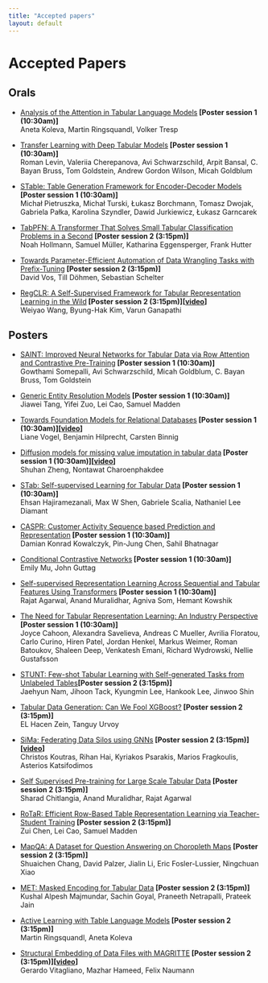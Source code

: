 ```yaml
---
title: "Accepted papers"
layout: default
---
```


# Accepted Papers

## Orals

- <a href="assets/papers/analysis_of_the_attention_in_t.pdf" target="_blank">Analysis of the Attention in Tabular Language Models</a><b> [Poster session 1 (10:30am)]</b><br>
Aneta Koleva, Martin Ringsquandl, Volker Tresp

-  <a href="assets/papers/transfer_learning_with_deep_ta.pdf" target="_blank">Transfer Learning with Deep Tabular Models</a><b> [Poster session 1 (10:30am)]</b><br>
Roman Levin, Valeriia Cherepanova, Avi Schwarzschild, Arpit Bansal, C. Bayan Bruss, Tom Goldstein, Andrew Gordon Wilson, Micah Goldblum

- <a href="assets/papers/stable_table_generation_framew.pdf" target="_blank">STable: Table Generation Framework for Encoder-Decoder Models</a><b> [Poster session 1 (10:30am)]</b><br>
Michał Pietruszka, Michał Turski, Łukasz Borchmann, Tomasz Dwojak, Gabriela Pałka, Karolina Szyndler, Dawid Jurkiewicz, Łukasz Garncarek

- <a href="assets/papers/tabpfn_a_transformer_that_solv.pdf" target="_blank">TabPFN: A Transformer That Solves Small Tabular Classification Problems in a Second</a><b> [Poster session 2 (3:15pm)]</b><br>
Noah Hollmann, Samuel Müller, Katharina Eggensperger, Frank Hutter

- <a href="assets/papers/towards_parameter_efficient_au.pdf" target="_blank">Towards Parameter-Efficient Automation of Data Wrangling Tasks with Prefix-Tuning</a><b> [Poster session 2 (3:15pm)]</b><br>
David Vos, Till Döhmen, Sebastian Schelter

- <a href="https://openreview.net/forum?id=7q_-aEdnGZw" target="_blank">RegCLR: A Self-Supervised Framework for Tabular Representation Learning in the Wild</a><b> [Poster session 2 (3:15pm)][<a href="https://www.youtube.com/watch?v=drn_LI3WPD8" target="_blank">video</a>]</b><br>
Weiyao Wang, Byung-Hak Kim, Varun Ganapathi


## Posters

- <a href="assets/papers/saint_improved_neural_networks.pdf" target="_blank">SAINT: Improved Neural Networks for Tabular Data via Row Attention and Contrastive Pre-Training</a><b> [Poster session 1 (10:30am)]</b><br>
Gowthami Somepalli, Avi Schwarzschild, Micah Goldblum, C. Bayan Bruss, Tom Goldstein

- <a href="assets/papers/generic_entity_resolution_mode.pdf" target="_blank">Generic Entity Resolution Models</a><b> [Poster session 1 (10:30am)]</b><br>
Jiawei Tang, Yifei Zuo, Lei Cao, Samuel Madden

- <a href="assets/papers/towards_foundation_models_for_.pdf" target="_blank">Towards Foundation Models for Relational Databases</a><b> [Poster session 1 (10:30am)][<a href="https://www.youtube.com/watch?v=GyeGQGmTv30" target="_blank">video</a>]</b><br>
Liane Vogel, Benjamin Hilprecht, Carsten Binnig

- <a href="assets/papers/diffusion_models_for_missing_v.pdf" target="_blank">Diffusion models for missing value imputation in tabular data</a><b> [Poster session 1 (10:30am)][<a href="https://www.youtube.com/watch?v=URlh7KJfXzM" target="_blank">video</a>]</b><br>
Shuhan Zheng, Nontawat Charoenphakdee

- <a href="assets/papers/stab_self_supervised_learning_.pdf" target="_blank">STab: Self-supervised Learning for Tabular Data</a><b> [Poster session 1 (10:30am)]</b><br>
Ehsan Hajiramezanali, Max W Shen, Gabriele Scalia, Nathaniel Lee Diamant

- <a href="assets/papers/caspr_customer_activity_sequen.pdf" target="_blank">CASPR: Customer Activity Sequence based Prediction and Representation</a><b> [Poster session 1 (10:30am)]</b><br>
Damian Konrad Kowalczyk, Pin-Jung Chen, Sahil Bhatnagar

- <a href="assets/papers/conditional_contrastive_networ.pdf" target="_blank">Conditional Contrastive Networks</a><b> [Poster session 1 (10:30am)]</b><br>
Emily Mu, John Guttag

- <a href="assets/papers/self_supervised_representation.pdf" target="_blank">Self-supervised Representation Learning Across Sequential and Tabular Features Using Transformers</a><b> [Poster session 1 (10:30am)]</b><br>
Rajat Agarwal, Anand Muralidhar, Agniva Som, Hemant Kowshik

- <a href="assets/papers/the_need_for_tabular_represent.pdf" target="_blank">The Need for Tabular Representation Learning: An Industry Perspective</a><b> [Poster session 1 (10:30am)]</b><br>
Joyce Cahoon, Alexandra Savelieva, Andreas C Mueller, Avrilia Floratou, Carlo Curino, Hiren Patel, Jordan Henkel, Markus Weimer, Roman Batoukov, Shaleen Deep, Venkatesh Emani, Richard Wydrowski, Nellie Gustafsson

- <a href="assets/papers/stunt_few_shot_tabular_learnin.pdf" target="_blank">STUNT: Few-shot Tabular Learning with Self-generated Tasks from Unlabeled Tables</a><b>[Poster session 2 (3:15pm)]</b><br>
Jaehyun Nam, Jihoon Tack, Kyungmin Lee, Hankook Lee, Jinwoo Shin

- <a href="assets/papers/tabular_data_generation_can_we.pdf" target="_blank">Tabular Data Generation: Can We Fool XGBoost?</a><b> [Poster session 2 (3:15pm)]</b><br>
EL Hacen Zein, Tanguy Urvoy

- <a href="assets/papers/sima_federating_data_silos_usi.pdf" target="_blank">SiMa: Federating Data Silos using GNNs</a><b> [Poster session 2 (3:15pm)][<a href="https://www.youtube.com/watch?v=y4ZOobI1v2w" target="_blank">video</a>]</b><br>
Christos Koutras, Rihan Hai, Kyriakos Psarakis, Marios Fragkoulis, Asterios Katsifodimos

- <a href="assets/papers/self_supervised_pre_training_f.pdf" target="_blank">Self Supervised Pre-training for Large Scale Tabular Data</a><b> [Poster session 2 (3:15pm)]</b><br>
Sharad Chitlangia, Anand Muralidhar, Rajat Agarwal

- <a href="assets/papers/rotar_efficient_row_based_tabl.pdf" target="_blank">RoTaR: Efficient Row-Based Table Representation Learning via Teacher-Student Training</a><b> [Poster session 2 (3:15pm)]</b><br>
Zui Chen, Lei Cao, Samuel Madden

- <a href="assets/papers/mapqa_a_dataset_for_question_a.pdf" target="_blank">MapQA: A Dataset for Question Answering on Choropleth Maps</a><b> [Poster session 2 (3:15pm)]</b><br>
Shuaichen Chang, David Palzer, Jialin Li, Eric Fosler-Lussier, Ningchuan Xiao

- <a href="assets/papers/met_masked_encoding_for_tabula.pdf" target="_blank">MET: Masked Encoding for Tabular Data</a><b> [Poster session 2 (3:15pm)]</b><br>
Kushal Alpesh Majmundar, Sachin Goyal, Praneeth Netrapalli, Prateek Jain

- <a href="assets/papers/active_learning_with_tabular_l.pdf" target="_blank">Active Learning with Table Language Models</a><b> [Poster session 2 (3:15pm)]</b><br>
Martin Ringsquandl, Aneta Koleva

- <a href="assets/papers/structural_embedding_of_data_f.pdf" target="_blank">Structural Embedding of Data Files with MAGRITTE</a><b> [Poster session 2 (3:15pm)][<a href="https://www.youtube.com/watch?v=_seBQIBzFoI" target="_blank">video</a>]</b><br>
Gerardo Vitagliano, Mazhar Hameed, Felix Naumann
